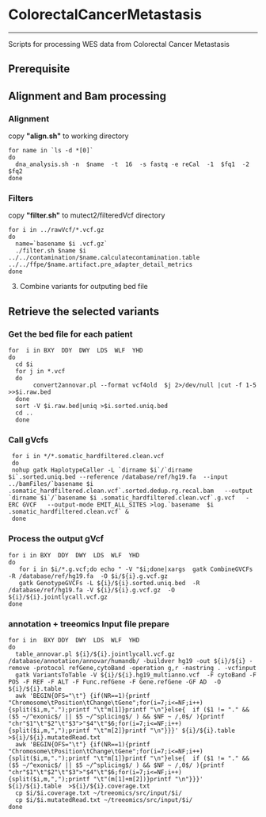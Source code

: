 # ColorectalCancerMetastasis
---
Scripts for processing WES data from Colorectal Cancer Metastasis

## Prerequisite


## Alignment and Bam processing
### Alignment
copy __"align.sh"__ to working directory
```shell
for name in `ls -d *[0]`
do
  dna_analysis.sh -n  $name  -t  16  -s fastq -e reCal  -1  $fq1  -2  $fq2
done
```
### Filters
copy __"filter.sh"__ to mutect2/filteredVcf  directory

```shell
for i in ../rawVcf/*.vcf.gz
do
  name=`basename $i .vcf.gz`
  ./filter.sh $name $i ../../contamination/$name.calculatecontamination.table  ../../ffpe/$name.artifact.pre_adapter_detail_metrics
done
```

3. Combine variants for outputing bed file

## Retrieve the selected variants
### Get the bed file for each patient
```shell
for  i in BXY  DDY  DWY  LDS  WLF  YHD
do
  cd $i
  for j in *.vcf
  do
       convert2annovar.pl --format vcf4old  $j 2>/dev/null |cut -f 1-5  >>$i.raw.bed
  done
  sort -V $i.raw.bed|uniq >$i.sorted.uniq.bed
  cd ..
  done
```

### Call gVcfs
```shell
 for i in */*.somatic_hardfiltered.clean.vcf
 do
 nohup gatk HaplotypeCaller -L `dirname $i`/`dirname $i`.sorted.uniq.bed --reference /database/ref/hg19.fa  --input ../bamFiles/`basename $i .somatic_hardfiltered.clean.vcf`.sorted.dedup.rg.recal.bam   --output `dirname $i`/`basename $i .somatic_hardfiltered.clean.vcf`.g.vcf   -ERC GVCF   --output-mode EMIT_ALL_SITES >log.`basename  $i .somatic_hardfiltered.clean.vcf` &
 done
```
### Process the output gVcf
```shell
for i in BXY  DDY  DWY  LDS  WLF  YHD
do
   for i in $i/*.g.vcf;do echo " -V "$i;done|xargs  gatk CombineGVCFs -R /database/ref/hg19.fa  -O $i/${i}.g.vcf.gz
   gatk GenotypeGVCFs -L ${i}/${i}.sorted.uniq.bed  -R /database/ref/hg19.fa -V ${i}/${i}.g.vcf.gz  -O ${i}/${i}.jointlycall.vcf.gz
done
```

### annotation + treeomics Input file prepare

```shell
for i in  BXY DDY  DWY  LDS  WLF  YHD
do
  table_annovar.pl ${i}/${i}.jointlycall.vcf.gz /database/annotation/annovar/humandb/ -buildver hg19 -out ${i}/${i} -remove -protocol refGene,cytoBand -operation g,r -nastring . -vcfinput
  gatk VariantsToTable -V ${i}/${i}.hg19_multianno.vcf  -F cytoBand -F POS -F REF -F ALT -F Func.refGene -F Gene.refGene -GF AD  -O ${i}/${i}.table
  awk 'BEGIN{OFS="\t"} {if(NR==1){printf "Chromosome\tPosition\tChange\tGene";for(i=7;i<=NF;i++){split($i,m,".");printf "\t"m[1]}printf "\n"}else{  if ($1 != "." && ($5 ~/^exonic$/ || $5 ~/^splicing$/ ) && $NF ~ /,0$/ ){printf "chr"$1"\t"$2"\t"$3">"$4"\t"$6;for(i=7;i<=NF;i++){split($i,m,",");printf "\t"m[2]}printf "\n"}}}' ${i}/${i}.table  >${i}/${i}.mutatedRead.txt
  awk 'BEGIN{OFS="\t"} {if(NR==1){printf "Chromosome\tPosition\tChange\tGene";for(i=7;i<=NF;i++){split($i,m,".");printf "\t"m[1]}printf "\n"}else{  if ($1 != "." && ($5 ~/^exonic$/ || $5 ~/^splicing$/ ) && $NF ~ /,0$/ ){printf "chr"$1"\t"$2"\t"$3">"$4"\t"$6;for(i=7;i<=NF;i++){split($i,m,",");printf "\t"(m[1]+m[2])}printf "\n"}}}' ${i}/${i}.table  >${i}/${i}.coverage.txt
  cp $i/$i.coverage.txt ~/treeomics/src/input/$i/
  cp $i/$i.mutatedRead.txt ~/treeomics/src/input/$i/
done
```
